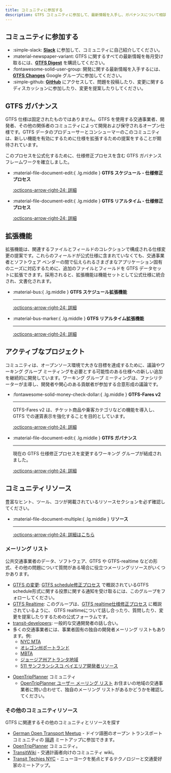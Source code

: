 ```yaml
---
title: コミュニティに参加する
description: GTFS コミュニティに参加して、最新情報を入手し、ガバナンスについて相談し、変更を提案し、進行中のプロジェクトで協力しましょう。
---
```


## コミュニティに参加する

<div class="grid cards" markdown> 

- :simple-slack: [__Slack__](https://share.mobilitydata.org/slack) に参加して、コミュニティに自己紹介してください。
- :material-newspaper-variant: GTFS に関するすべての最新情報を毎月受け取るには、[__GTFS Digest__](https://gtfs.org/blog/) を購読してください。
- :fontawesome-solid-user-group: 開発に関する最新情報を入手するには、[__GTFS Changes__](https://groups.google.com/g/gtfs-changes) Google グループに参加してください。
- :simple-github: [__GitHub__](https://github.com/google/transit) にアクセスして、問題を投稿したり、変更に関するディスカッションに参加したり、変更を提案したりしてください。

</div> 

## GTFS ガバナンス

GTFS 仕様は固定されたものではありません。GTFS を使用する交通事業者、開発者、その他の関係者のコミュニティによって開発および保守されるオープン仕様です。GTFS データのプロデューサーとコンシューマーのこのコミュニティは、新しい機能を有効にするために仕様を拡張するための提案をすることが期待されています。

このプロセスを公式化するために、仕様修正プロセスを含む GTFS ガバナンス フレームワークを確立しました。

<div class="grid cards" markdown> 

-   :material-file-document-edit:{ .lg.middle } __GTFS スケジュール - 仕様修正プロセス__

    [:octicons-arrow-right-24: 詳細](../../community/governance/gtfs_schedule_amendment_process)

-   :material-file-document-edit:{ .lg.middle } __GTFS リアルタイム - 仕様修正プロセス__

    [:octicons-arrow-right-24: 詳細](../../community/governance/gtfs_realtime_amendment_process)

</div> 

## 拡張機能

拡張機能は、関連するファイルとフィールドのコレクションで構成される仕様変更の提案です。これらのフィールドが公式仕様に含まれていなくても、交通事業者とソフトウェア ベンダーの間で伝えられるさまざまなアプリケーション固有のニーズに対応するために、追加のファイルとフィールドを GTFS データセットに拡張できます。採用されると、拡張機能は機能セットとして公式仕様に統合され、文書化されます。

<div class="grid cards" markdown> 

-   :material-bus:{ .lg.middle } __GTFS スケジュール拡張機能__ 
   
    ---

    [:octicons-arrow-right-24: 詳細](../../community/extensions/overview/#__tabbed_1_1)

-   :material-bus-marker:{ .lg.middle } __GTFS リアルタイム拡張機能__

    ---

    [:octicons-arrow-right-24: 詳細](../../community/extensions/overview/#__tabbed_1_2)

</div> 

## アクティブなプロジェクト

コミュニティは、オープンソース環境で大きな目標を達成するために、議論やワーキング グループ ミーティングを必要とする可能性のある仕様への新しい追加を継続的に開発しています。ワーキング グループ ミーティングは、ファシリテーターが主導し、開発者や関心のある貢献者が参加する合意形成の議論です。   

<div class="grid cards" markdown> 

-   :fontawesome-solid-money-check-dollar:{ .lg.middle } __GTFS-Fares v2__

    ---

    GTFS-Fares v2 は、チケット商品や乗客カテゴリなどの機能を導入し、GTFS での運賃表示を強化することを目的としています。

    [:octicons-arrow-right-24: 詳細](../../community/extensions/fares-v2)

-   :material-file-document-edit:{ .lg.middle } __GTFS ガバナンス__

    ---

    現在の GTFS 仕様修正プロセスを変更するワーキング グループが結成されました。

    [:octicons-arrow-right-24: 詳細](https://github.com/google/transit/issues/436)

</div> 



## コミュニティリソース

豊富なヒント、ツール、コツが掲載されているリソースセクションを必ず確認してください。

<div class="grid cards" markdown> 

-   :material-file-document-multiple:{ .lg.middle } __リソース__

    ---

    [:octicons-arrow-right-24: 詳細はこちら](../../リソース/overview)

</div> 

### メーリング リスト

公共交通事業者のデータ、ソフトウェア、GTFS や GTFS-realtime などの形式、その他の問題について質問がある場合に役立つメーリングリソースがいくつかあります。

* [GTFS の変更](https://groups.google.com/group/gtfs-changes): [GTFS schedule修正プロセス](../../community/governance/gtfs_schedule_amendment_process) で概説されているGTFS schedule形式に関する投票に関する通知を受け取るには、このグループをフォローしてください。 
* [GTFS Realtime](https://groups.google.com/group/gtfs-realtime): このグループは、[GTFS realtime仕様修正プロセス](../../community/governance/gtfs_realtime_amendment_process) に概説されているように、 GTFS realtimeについて話し合ったり、質問したり、変更を提案したりするための公式フォーラムです。
* [transit-developers](https://groups.google.com/group/transit-developers): 一般的な交通開発者の話し合い。
 * 多くの交通事業者には、事業者固有の独自の開発者メーリング リストもあります。例:
    * [NYC MTA](https://groups.google.com/group/mtadeveloperresources)
    * [オレゴン州ポートランド](https://groups.google.com/group/transit-developers-pdx)
    * [MBTA](https://groups.google.com/group/massdotdevelopers)
    * [ジョージア州アトランタ地域](https://groups.google.com/forum/#!forum/atl-transit-developers)
    * [511 サンフランシスコ ベイエリア開発者リソース](https://groups.google.com/forum/#!forum/511sfbaydeveloperresources)
- [OpenTripPlanner](https://github.com/opentripplanner/OpenTripPlanner) コミュニティ
    - [OpenTripPlanner ユーザー メーリング リスト](https://groups.google.com/forum/#!forum/opentripplanner-users)
お住まいの地域の交通事業者に問い合わせて、独自のメーリング リストがあるかどうかを確認してください。


### その他のコミュニティリソース
GTFS に関連するその他のコミュニティとリソースを探す

- [German Open Transport Meetup](https://github.com/transportkollektiv/meetup/wiki) - ドイツ語圏のオープン トランスポート コミュニティの [隔週](https://hackmd.okfn.de/opentransportmeetup#) ミートアップに参加できます。
- [OpenTripPlanner](https://github.com/opentripplanner/OpenTripPlanner) コミュニティ。
- [TransitWiki](http://transitwiki.org) - 交通計画者向けのコミュニティ wiki。 
- [Transit Techies NYC](https://transittechies.nyc/) - ニューヨークを拠点とするテクノロジーと交通愛好家のミートアップ。
